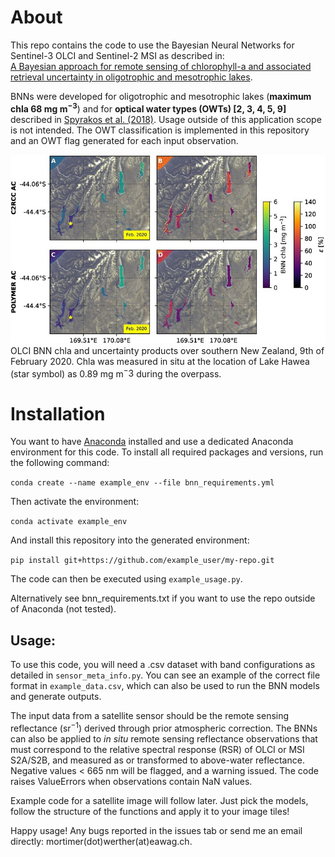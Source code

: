 # About

This repo contains the code to use the Bayesian Neural Networks for Sentinel-3 OLCI and Sentinel-2 MSI as described in:  
[A Bayesian approach for remote sensing of chlorophyll-a and associated retrieval uncertainty in oligotrophic and mesotrophic lakes](https://www.sciencedirect.com/science/article/pii/S0034425722004011).

BNNs were developed for oligotrophic and mesotrophic lakes (**maximum chla 68 $\text{mg m}^{-3}$**) and for **optical water types (OWTs) [2, 3, 4, 5, 9]** described in [Spyrakos et al. (2018)](https://aslopubs.onlinelibrary.wiley.com/doi/full/10.1002/lno.10674). Usage outside of this application scope is not intended. The OWT classification is implemented in this repository and an OWT flag generated for each input observation.

![Fig. 14.](/.repo/figure_14.jpg)OLCI BNN chla and uncertainty products over southern New Zealand, 9th of February 2020. Chla was measured in situ at the location of Lake Hawea (star symbol) as 0.89 mg m${^−3}$ during the overpass.

# Installation

You want to have [Anaconda](https://www.anaconda.com/) installed and use a dedicated Anaconda environment for this code. To install all required packages and versions, run the following command:

`conda create --name example_env --file bnn_requirements.yml`

Then activate the environment:

`conda activate example_env`

And install this repository into the generated environment:

`pip install git+https://github.com/example_user/my-repo.git`

The code can then be executed using `example_usage.py`.

Alternatively see bnn_requirements.txt if you want to use the repo outside of Anaconda (not tested).

## Usage:

To use this code, you will need a .csv dataset with band configurations as detailed in `sensor_meta_info.py`. You can see an example of the correct file format in `example_data.csv`, which can also be used to run the BNN models and generate outputs.

The input data from a satellite sensor should be the remote sensing reflectance $(\text{sr}^{-1})$ derived through prior atmospheric correction.
The BNNs can also be applied to _in situ_ remote sensing reflectance observations that must correspond to the relative spectral response (RSR) of OLCI or MSI S2A/S2B, and measured as or transformed to above-water reflectance. Negative values < 665 nm will be flagged, and a warning issued. The code raises ValueErrors when observations contain NaN values.

Example code for a satellite image will follow later. Just pick the models, follow the structure of the functions and apply it to your image tiles! 

Happy usage!
Any bugs reported in the issues tab or send me an email directly: mortimer(dot)werther(at)eawag.ch.
